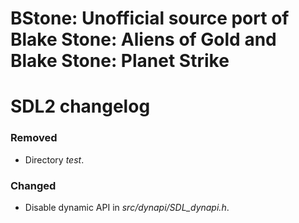 # BStone: Unofficial source port of Blake Stone: Aliens of Gold and Blake Stone: Planet Strike
# SDL2 changelog

### Removed
- Directory *test*.

### Changed
- Disable dynamic API in *src/dynapi/SDL_dynapi.h*.

